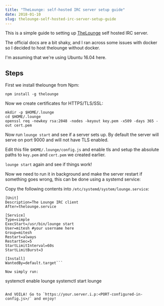 ```yaml
---
title: "TheLounge: self-hosted IRC server setup guide"
date: 2018-01-10
slug: thelounge-self-hosted-irc-server-setup-guide
---
```


This is a simple guide to setting up [TheLounge](https://github.com/thelounge/lounge)
self hosted IRC server.

The official docs are a bit shaky, and I ran across some issues with docker so I decided
to host thelounge without docker.

<!--more-->

I'm assuming that we're using Ubuntu 16.04 here.

## Steps

First we install thelounge from Npm:

```
npm install -g thelounge
```

Now we create certificates for HTTPS/TLS/SSL:

```
mkdir -p $HOME/.lounge
cd $HOME/.lounge
openssl req -newkey rsa:2048 -nodes -keyout key.pem -x509 -days 365 -out cert.pem
```

Now run `lounge start` and see if a server sets up. By default the server will serve
on port 9000 and will not have TLS enabled. 

Edit this file `$HOME/.lounge/config.js` and enable tls and setup the absolute paths
to `key.pem` and `cert.pem` we created earlier.

`lounge start` again and see if things work!

Now we need to run it in background and make the server restart if something goes wrong,
this can be done using a systemd service:

Copy the following contents into `/etc/systemd/system/lounge.service`:

```
[Unit]
Description=The Lounge IRC client
After=thelounge.service

[Service]
Type=simple
ExecStart=/usr/bin/lounge start
User=mitesh #your username here
Group=mitesh
Restart=always
RestartSec=5
StartLimitInterval=60s
StartLimitBurst=3

[Install]
WantedBy=default.target```

Now simply run: 

```
systemctl enable lounge
systemctl start lounge
```

And VOILA! Go to `https://your.server.i.p:<PORT-configured-in-config.js>/` and enjoy!
